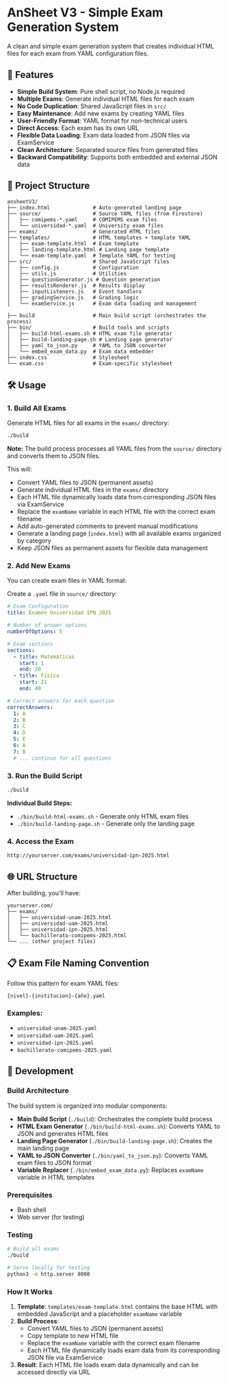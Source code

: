# AnSheet V3 - Simple Exam Generation System

A clean and simple exam generation system that creates individual HTML files for each exam from YAML configuration files.

## 🚀 Features

- **Simple Build System**: Pure shell script, no Node.js required
- **Multiple Exams**: Generate individual HTML files for each exam
- **No Code Duplication**: Shared JavaScript files in `src/`
- **Easy Maintenance**: Add new exams by creating YAML files
- **User-Friendly Format**: YAML format for non-technical users
- **Direct Access**: Each exam has its own URL
- **Flexible Data Loading**: Exam data loaded from JSON files via ExamService
- **Clean Architecture**: Separated source files from generated files
- **Backward Compatibility**: Supports both embedded and external JSON data

## 📁 Project Structure

```
ansheetV3/
├── index.html              # Auto-generated landing page
├── source/                 # Source YAML files (from Firestore)
│   ├── comipems-*.yaml     # COMIPEMS exam files
│   └── universidad-*.yaml  # University exam files
├── exams/                  # Generated HTML files
├── templates/              # HTML templates + template YAML
│   ├── exam-template.html  # Exam template
│   ├── landing-template.html # Landing page template
│   └── exam-template.yaml  # Template YAML for testing
├── src/                    # Shared JavaScript files
│   ├── config.js           # Configuration
│   ├── utils.js            # Utilities
│   ├── questionGenerator.js # Question generation
│   ├── resultsRenderer.js  # Results display
│   ├── inputListeners.js   # Event handlers
│   ├── gradingService.js   # Grading logic
│   └── examService.js      # Exam data loading and management

├── build                   # Main build script (orchestrates the process)
├── bin/                    # Build tools and scripts
│   ├── build-html-exams.sh # HTML exam file generator
│   ├── build-landing-page.sh # Landing page generator
│   ├── yaml_to_json.py     # YAML to JSON converter
│   └── embed_exam_data.py  # Exam data embedder
├── index.css               # Stylesheet
└── exam.css                # Exam-specific stylesheet
```

## 🛠️ Usage

### 1. **Build All Exams**

Generate HTML files for all exams in the `exams/` directory:

```bash
./build
```

**Note:** The build process processes all YAML files from the `source/` directory and converts them to JSON files.

This will:
- Convert YAML files to JSON (permanent assets)
- Generate individual HTML files in the `exams/` directory
- Each HTML file dynamically loads data from corresponding JSON files via ExamService
- Replace the `examName` variable in each HTML file with the correct exam filename
- Add auto-generated comments to prevent manual modifications
- Generate a landing page (`index.html`) with all available exams organized by category
- Keep JSON files as permanent assets for flexible data management

### 2. **Add New Exams**

You can create exam files in YAML format:

Create a `.yaml` file in `source/` directory:

```yaml
# Exam Configuration
title: Examen Universidad IPN 2025

# Number of answer options
numberOfOptions: 5

# Exam sections
sections:
  - title: Matemáticas
    start: 1
    end: 20
  - title: Física
    start: 21
    end: 40

# Correct answers for each question
correctAnswers:
  1: A
  2: B
  3: C
  4: D
  5: E
  6: A
  7: B
  # ... continue for all questions
```

### 3. **Run the Build Script**

```bash
./build
```

**Individual Build Steps:**
- `./bin/build-html-exams.sh` - Generate only HTML exam files
- `./bin/build-landing-page.sh` - Generate only the landing page

### 4. **Access the Exam**

```
http://yourserver.com/exams/universidad-ipn-2025.html
```

## 🌐 URL Structure

After building, you'll have:

```
yourserver.com/
├── exams/
│   ├── universidad-unam-2025.html
│   ├── universidad-uam-2025.html
│   ├── universidad-ipn-2025.html
│   └── bachillerato-comipems-2025.html
└── ... (other project files)
```

## 📋 Exam File Naming Convention

Follow this pattern for exam YAML files:

```
{nivel}-{institucion}-{año}.yaml
```

### Examples:
- `universidad-unam-2025.yaml`
- `universidad-uam-2025.yaml`
- `universidad-ipn-2025.yaml`
- `bachillerato-comipems-2025.yaml`

## 🔧 Development

### Build Architecture

The build system is organized into modular components:

- **Main Build Script** (`./build`): Orchestrates the complete build process
- **HTML Exam Generator** (`./bin/build-html-exams.sh`): Converts YAML to JSON and generates HTML files
- **Landing Page Generator** (`./bin/build-landing-page.sh`): Creates the main landing page
- **YAML to JSON Converter** (`./bin/yaml_to_json.py`): Converts YAML exam files to JSON format
- **Variable Replacer** (`./bin/embed_exam_data.py`): Replaces `examName` variable in HTML templates

### Prerequisites
- Bash shell
- Web server (for testing)

### Testing
```bash
# Build all exams
./build

# Serve locally for testing
python3 -m http.server 8000
```

### How It Works

1. **Template**: `templates/exam-template.html` contains the base HTML with embedded JavaScript and a placeholder `examName` variable
2. **Build Process**: 
   - Convert YAML files to JSON (permanent assets)
   - Copy template to new HTML file
   - Replace the `examName` variable with the correct exam filename
   - Each HTML file dynamically loads exam data from its corresponding JSON file via ExamService
3. **Result**: Each HTML file loads exam data dynamically and can be accessed directly via URL

